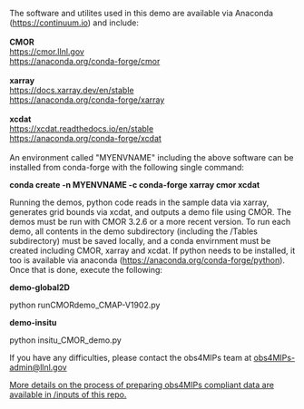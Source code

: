 
The software and utilites used in this demo are available via Anaconda (https://continuum.io) and include: <br>
<br>
**CMOR** <br>
https://cmor.llnl.gov <br>
https://anaconda.org/conda-forge/cmor <br>
<br>
**xarray** <br>
https://docs.xarray.dev/en/stable <br>
https://anaconda.org/conda-forge/xarray <br> 
<br>
**xcdat** <br>
https://xcdat.readthedocs.io/en/stable <br>
https://anaconda.org/conda-forge/xcdat <br>
<br>
An environment called "MYENVNAME" including the above software can be installed from conda-forge with the following single command:

**conda create -n MYENVNAME -c conda-forge xarray cmor xcdat**

Running the demos, python code reads in the sample data via xarray, generates grid bounds via xcdat, and outputs a demo file using CMOR.  The demos must be run with CMOR 3.2.6 or a more recent version.  To run each demo, all contents in the demo subdirectory (including the /Tables subdirectory) must be saved locally, and a conda envirnment must be created including CMOR, xarray and xcdat. If python needs to be installed, it too is available via anaconda (https://anaconda.org/conda-forge/python). Once that is done, execute the following: <br>

**demo-global2D**
    
python runCMORdemo_CMAP-V1902.py

**demo-insitu**

python insitu_CMOR_demo.py

If you have any difficulties, please contact the obs4MIPs team at obs4MIPs-admin@llnl.gov

[More details on the process of preparing obs4MIPs compliant data are available in /inputs of this repo.](https://github.com/PCMDI/obs4MIPs-cmor-tables/tree/master/inputs/README.md)




